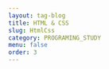 ```yaml
---
layout: tag-blog
title: HTML & CSS
slug: HtmlCss
category: PROGRAMING_STUDY
menu: false
order: 3
---
```

